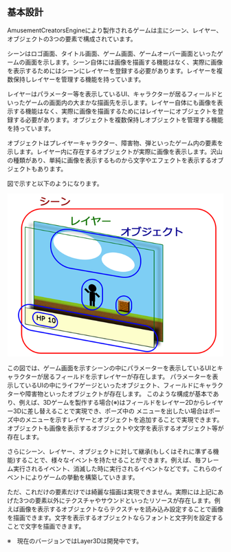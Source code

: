 ﻿## 基本設計

AmusementCreatorsEngineにより製作されるゲームは主にシーン、レイヤー、オブジェクトの3つの要素で構成されています。

シーンはロゴ画面、タイトル画面、ゲーム画面、ゲームオーバー画面といったゲームの画面を示します。シーン自体には画像を描画する機能はなく、実際に画像を表示するためにはシーンにレイヤーを登録する必要があります。レイヤーを複数保持しレイヤーを管理する機能を持っています。


レイヤーはパラメーター等を表示しているUI、キャラクターが居るフィールドといったゲームの画面内の大まかな描画先を示します。レイヤー自体にも画像を表示する機能はなく、実際に画像を描画するためにはレイヤーにオブジェクトを登録する必要があります。オブジェクトを複数保持しオブジェクトを管理する機能を持っています。

オブジェクトはプレイヤーキャラクター、障害物、弾といったゲーム内の要素を示します。レイヤー内に存在するオブジェクトが実際に画像を表示します。沢山の種類があり、単純に画像を表示するものから文字やエフェクトを表示するオブジェクトもあります。

図で示すと以下のようになります。

![シーン、レイヤー、オブジェクト](img/BasicDesign.png)

この図では、ゲーム画面を示すシーンの中にパラメーターを表示しているUIとキャラクターが居るフィールドを示すレイヤーが存在します。
パラメーターを表示しているUIの中にライフゲージといったオブジェクト、フィールドにキャラクターや障害物といったオブジェクトが存在します。
このような構成が基本であり、例えば、3Dゲームを製作する場合(※)はフィールドをレイヤー2Dからレイヤー3Dに差し替えることで実現でき、ポーズ中の
メニューを出したい場合はポーズ中のメニューを示すレイヤーとオブジェクトを追加することで実現できます。オブジェクトも画像を表示するオブジェクトや文字を表示するオブジェクト等が存在します。

さらにシーン、レイヤー、オブジェクトに対して継承(もしくはそれに準ずる機能)することで、様々なイベントを持たせることができます。例えば、毎フレーム実行されるイベント、消滅した時に実行されるイベントなどです。これらのイベントによりゲームの挙動を構築していきます。


ただ、これだけの要素だけでは綺麗な描画は実現できません。実際には上記にあげた3つの要素以外にテクスチャやサウンドといったリソースが存在します。例えば画像を表示するオブジェクトならテクスチャを読み込み設定することで画像を描画できます。文字を表示するオブジェクトならフォントと文字列を設定することで文字を描画できます。

※　現在のバージョンではLayer3Dは開発中です。

